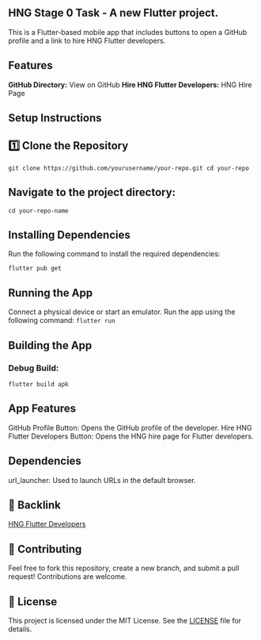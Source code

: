 ## HNG Stage 0 Task - A new Flutter project.

This is a Flutter-based mobile app that includes buttons to open a GitHub profile and a link to hire HNG Flutter developers.

## Features
**GitHub Directory:** View on GitHub
**Hire HNG Flutter Developers:** HNG Hire Page

## Setup Instructions
## 1️⃣ Clone the Repository
`
git clone https://github.com/yourusername/your-repo.git
cd your-repo
`
## Navigate to the project directory:
`cd your-repo-name`

## Installing Dependencies
Run the following command to install the required dependencies:

`flutter pub get`

## Running the App
Connect a physical device or start an emulator.
Run the app using the following command:
`flutter run`

## Building the App

### Debug Build:
`flutter build apk`

## App Features
GitHub Profile Button: Opens the GitHub profile of the developer.
Hire HNG Flutter Developers Button: Opens the HNG hire page for Flutter developers.

## Dependencies
url_launcher: Used to launch URLs in the default browser.

## 🔗 Backlink

[HNG Flutter Developers](http://hng.tech/hire/flutter-developers)

## 🎯 Contributing

Feel free to fork this repository, create a new branch, and submit a pull request! Contributions are welcome.

## 📜 License

This project is licensed under the MIT License. See the [LICENSE]([http://hng.tech/hire/flutter-developers](https://github.com/dartlord007/hng_stg0/blob/master/LICENSE))
 file for details.

